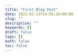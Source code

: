```yaml
---
title: "First Blog Post"
date: 2021-01-23T14:56:26+08:00
slug: ""
description: ""
keywords: []
draft: false
tags: []
math: false
toc: false
---
```

